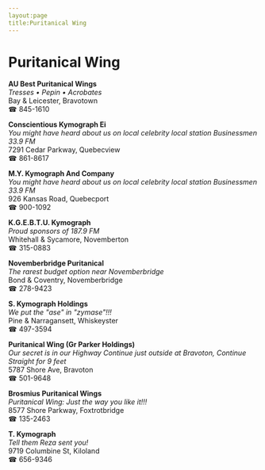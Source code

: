 ```yaml
---
layout:page
title:Puritanical Wing
---
```

# Puritanical Wing

**AU Best Puritanical Wings**  
_Tresses • Pepin • Acrobates_  
Bay & Leicester, Bravotown  
☎ 845-1610



**Conscientious Kymograph Ei**  
_You might have heard about us on local celebrity local station Businessmen 33.9 FM_  
7291 Cedar Parkway, Quebecview  
☎ 861-8617



**M.Y. Kymograph And Company**  
_You might have heard about us on local celebrity local station Businessmen 33.9 FM_  
926 Kansas Road, Quebecport  
☎ 900-1092



**K.G.E.B.T.U. Kymograph**  
_Proud sponsors of 187.9 FM_  
Whitehall & Sycamore, Novemberton  
☎ 315-0883



**Novemberbridge Puritanical**  
_The rarest budget option near Novemberbridge_  
Bond & Coventry, Novemberbridge  
☎ 278-9423



**S. Kymograph Holdings**  
_We put the "ase" in "zymase"!!!_  
Pine & Narragansett, Whiskeyster  
☎ 497-3594



**Puritanical Wing (Gr Parker Holdings)**  
_Our secret is in our Highway 
Continue just outside at Bravoton, Continue Straight for 9 feet_  
5787 Shore Ave, Bravoton  
☎ 501-9648



**Brosmius Puritanical Wings**  
_Puritanical Wing: Just the way you like it!!!_  
8577 Shore Parkway, Foxtrotbridge  
☎ 135-2463



**T. Kymograph**  
_Tell them Reza sent you!_  
9719 Columbine St, Kiloland  
☎ 656-9346



